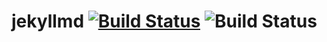 # jekyllmd [![Build Status](https://travis-ci.org/olzaragoza/jekyllmd.svg?branch=gh-pages)](https://travis-ci.org/olzaragoza/jekyllmd) ![Build Status](https://ci.appveyor.com/api/projects/status/github/olzaragoza/jekyllmd?branch=gh-pages&svg=true)
